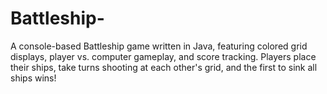 # Battleship-
A console-based Battleship game written in Java, featuring colored grid displays, player vs. computer gameplay, and score tracking. Players place their ships, take turns shooting at each other's grid, and the first to sink all ships wins!
